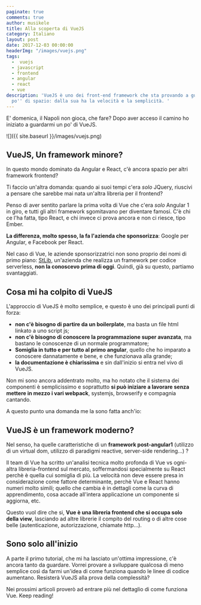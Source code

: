 ```yaml
---
paginate: true
comments: true
author: musikele
title: Alla scoperta di VueJS
category: Italiano
layout: post
date: 2017-12-03 00:00:00
headerImg: "/images/vuejs.png"
tags:
  -  vuejs
  - javascript
  - frontend
  - angular
  - react
  - vue
description: 'VueJS è uno dei front-end framework che sta provando a guadagnarsi uno
  po'' di spazio: dalla sua ha la velocità e la semplicità. '
---
```

E' domenica, il Napoli non gioca, che fare? Dopo aver acceso il camino ho iniziato a guardarmi un po' di VueJS.

![]({{ site.baseurl }}/images/vuejs.png)

## VueJS, Un framework minore?

In questo mondo dominato da Angular e React, c'è ancora spazio per altri framework frontend?

Ti faccio un'altra domanda: quando ai suoi tempi c'era _solo_ JQuery, riuscivi a pensare che sarebbe mai nata un'altra libreria per il frontend?

Penso di aver sentito parlare la prima volta di Vue che c'era _solo_ Angular 1 in giro, e tutti gli altri framework sgomitavano per diventare famosi. C'è chi ce l'ha fatta, tipo React, e chi invece ci prova ancora e non ci riesce, tipo Ember.

**La differenza, molto spesso, la fa l'azienda che sponsorizza**: Google per Angular, e Facebook per React.

Nel caso di Vue, le aziende sponsorizzatrici non sono proprio dei nomi di primo piano: [StLib](https://stdlib.com/ "StdLib"), un'azienda che realizza un framework per codice serverless, **non la conoscevo prima di oggi**. Quindi, già su questo, partiamo svantaggiati. 

## Cosa mi ha colpito di VueJS

L'approccio di VueJS è molto semplice, e questo è uno dei principali punti di forza: 

* **non c'è bisogno di partire da un boilerplate**, ma basta un file html linkato a uno script js; 
* **non c'è bisogno di conoscere la programmazione super avanzata**, ma bastano le conoscenze di un normale programmatore; 
* **Somiglia in tutto e per tutto al primo angular**, quello che ho imparato a conoscere dannatamente e bene, e che funzionava alla grande; 
* **la documentazione è chiarissima** e sin dall'inizio si entra nel vivo di VueJS.

Non mi sono ancora addentrato molto, ma ho notato che il sistema dei componenti è semplicissimo e soprattutto **si può iniziare a lavorare senza mettere in mezzo i vari webpack**, systemjs, browserify e compagnia cantando. 

A questo punto una domanda me la sono fatta anch'io: 

## VueJS è un framework moderno? 

Nel senso, ha quelle caratteristiche di un **framework post-angular1** (utilizzo di un virtual dom, utilizzo di paradigmi reactive, server-side rendering...)  ?

Il team di Vue ha scritto un'analisi tecnica molto profonda di Vue vs ogni-altra libreria-frontend sul mercato, soffermandosi specialmente su React perchè è quella cui somiglia di più. La velocità non deve essere presa in considerazione come fattore determinante, perchè Vue e React hanno numeri molto simili; quello che cambia è in dettagli come la curva di apprendimento, cosa accade all'intera applicazione un componente si aggiorna, etc. 

Questo vuol dire che si, **Vue è una libreria frontend che si occupa solo della view**, lasciando ad altre librerie il compito del routing o di altre cose belle (autenticazione, autorizzazione, chiamate http...). 

## Sono solo all'inizio

A parte il primo tutorial, che mi ha lasciato un'ottima impressione, c'è ancora tanto da guardare. Vorrei provare a sviluppare qualcosa di meno semplice così da farmi un'idea di come funziona quando le linee di codice aumentano. Resisterà VueJS alla prova della complessità? 

Nei prossimi articoli proverò ad entrare più nel dettaglio di come funziona Vue. Keep reading! 